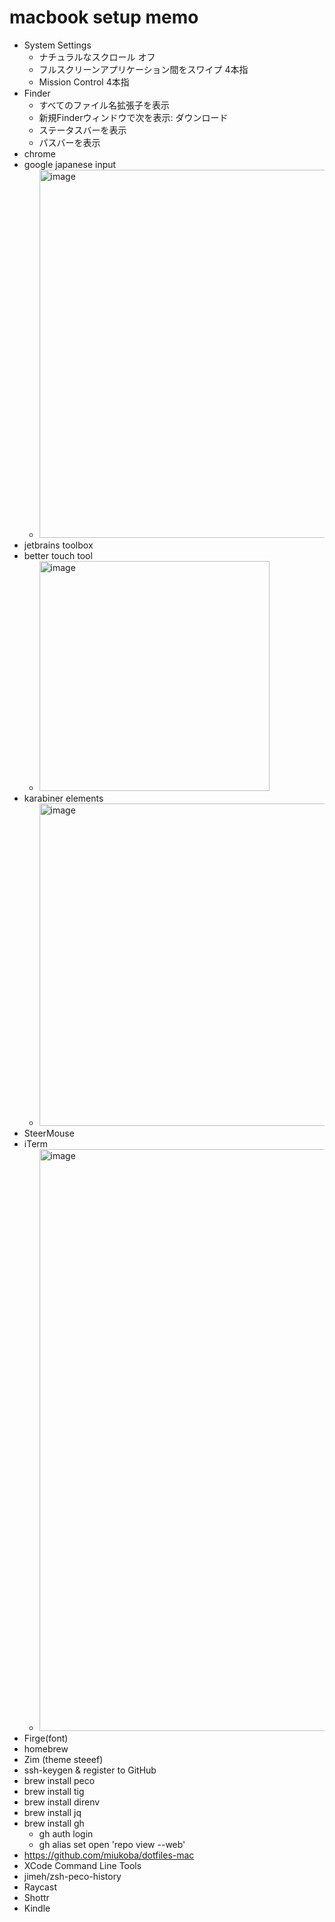 # macbook setup memo

- System Settings
  - ナチュラルなスクロール オフ
  - フルスクリーンアプリケーション間をスワイプ 4本指
  - Mission Control 4本指
- Finder
  - すべてのファイル名拡張子を表示
  - 新規Finderウィンドウで次を表示: ダウンロード
  - ステータスバーを表示
  - パスバーを表示
- chrome
- google japanese input
  - <img width="589" alt="image" src="https://user-images.githubusercontent.com/345965/214770314-fb48c537-4945-4c57-8246-333c29b25d02.png">
- jetbrains toolbox
- better touch tool
  - <img width="368" alt="image" src="https://user-images.githubusercontent.com/345965/214770495-f021689d-c536-4932-beaa-84ad6ab08856.png">
- karabiner elements
  - <img width="516" alt="image" src="https://user-images.githubusercontent.com/345965/214770661-007494cf-4601-4db3-8afb-93d83fe53917.png">
- SteerMouse
- iTerm
  - <img width="931" alt="image" src="https://user-images.githubusercontent.com/345965/214770809-02e51c8c-83a4-48c6-955a-184d416a2a8e.png">
- Firge(font)
- homebrew
- Zim (theme steeef)
- ssh-keygen & register to GitHub
- brew install peco
- brew install tig
- brew install direnv
- brew install jq
- brew install gh
  - gh auth login
  - gh alias set open 'repo view --web'
- https://github.com/miukoba/dotfiles-mac
- XCode Command Line Tools 
- jimeh/zsh-peco-history
- Raycast
- Shottr
- Kindle
